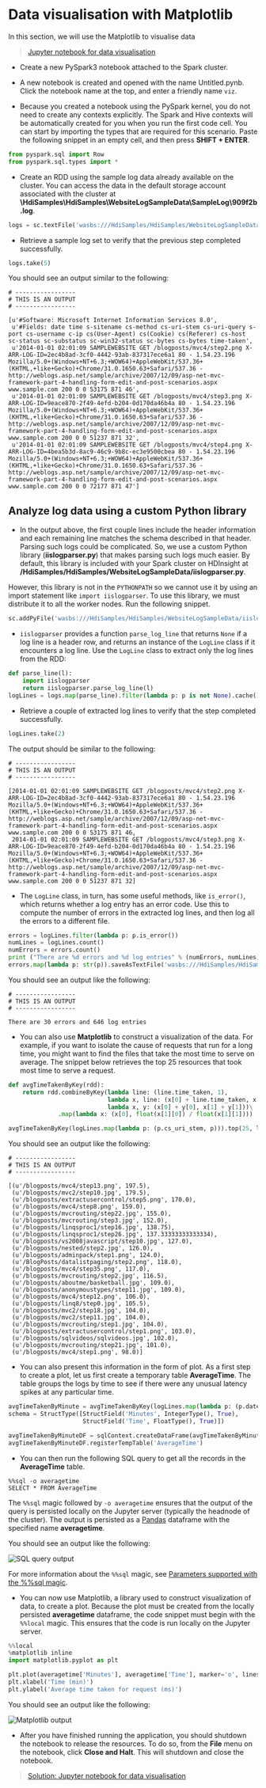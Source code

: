 # Data visualisation with Matplotlib

In this section, we will use the Matplotlib to visualise data

> [Jupyter notebook for data visualisation](https://nbviewer.jupyter.org/urls/raw.githubusercontent.com/kks32-courses/data-analytics/master/spark/data-visualisation/viz.ipynb)

* Create a new PySpark3 notebook attached to the Spark cluster.

* A new notebook is created and opened with the name Untitled.pynb. Click the notebook name at the top, and enter a friendly name `viz`.

* Because you created a notebook using the PySpark kernel, you do not need to create any contexts explicitly. The Spark and Hive contexts will be automatically created for you when you run the first code cell. You can start by importing the types that are required for this scenario. Paste the following snippet in an empty cell, and then press **SHIFT + ENTER**.

```Python
from pyspark.sql import Row
from pyspark.sql.types import *
```

* Create an RDD using the sample log data already available on the cluster. You
can access the data in the default storage account associated with the cluster
at **\HdiSamples\HdiSamples\WebsiteLogSampleData\SampleLog\909f2b.log**.

```Python
logs = sc.textFile('wasbs:///HdiSamples/HdiSamples/WebsiteLogSampleData/SampleLog/909f2b.log')
```

* Retrieve a sample log set to verify that the previous step completed
successfully.

```Python
logs.take(5)
```

You should see an output similar to the following:

```shell
# -----------------
# THIS IS AN OUTPUT
# -----------------

[u'#Software: Microsoft Internet Information Services 8.0',
 u'#Fields: date time s-sitename cs-method cs-uri-stem cs-uri-query s-port cs-username c-ip cs(User-Agent) cs(Cookie) cs(Referer) cs-host sc-status sc-substatus sc-win32-status sc-bytes cs-bytes time-taken',
 u'2014-01-01 02:01:09 SAMPLEWEBSITE GET /blogposts/mvc4/step2.png X-ARR-LOG-ID=2ec4b8ad-3cf0-4442-93ab-837317ece6a1 80 - 1.54.23.196 Mozilla/5.0+(Windows+NT+6.3;+WOW64)+AppleWebKit/537.36+(KHTML,+like+Gecko)+Chrome/31.0.1650.63+Safari/537.36 - http://weblogs.asp.net/sample/archive/2007/12/09/asp-net-mvc-framework-part-4-handling-form-edit-and-post-scenarios.aspx www.sample.com 200 0 0 53175 871 46',
 u'2014-01-01 02:01:09 SAMPLEWEBSITE GET /blogposts/mvc4/step3.png X-ARR-LOG-ID=9eace870-2f49-4efd-b204-0d170da46b4a 80 - 1.54.23.196 Mozilla/5.0+(Windows+NT+6.3;+WOW64)+AppleWebKit/537.36+(KHTML,+like+Gecko)+Chrome/31.0.1650.63+Safari/537.36 - http://weblogs.asp.net/sample/archive/2007/12/09/asp-net-mvc-framework-part-4-handling-form-edit-and-post-scenarios.aspx www.sample.com 200 0 0 51237 871 32',
 u'2014-01-01 02:01:09 SAMPLEWEBSITE GET /blogposts/mvc4/step4.png X-ARR-LOG-ID=4bea5b3d-8ac9-46c9-9b8c-ec3e9500cbea 80 - 1.54.23.196 Mozilla/5.0+(Windows+NT+6.3;+WOW64)+AppleWebKit/537.36+(KHTML,+like+Gecko)+Chrome/31.0.1650.63+Safari/537.36 - http://weblogs.asp.net/sample/archive/2007/12/09/asp-net-mvc-framework-part-4-handling-form-edit-and-post-scenarios.aspx www.sample.com 200 0 0 72177 871 47']

```

## Analyze log data using a custom Python library
* In the output above, the first couple lines include the header information and each remaining line matches the schema described in that header. Parsing such logs could be complicated. So, we use a custom Python library
(**iislogparser.py**) that makes parsing such logs much easier. By default, this library is included with your Spark cluster on HDInsight at **/HdiSamples/HdiSamples/WebsiteLogSampleData/iislogparser.py**.

However, this library is not in the `PYTHONPATH` so we cannot use it by using an import statement like `import iislogparser`. To use this library, we must distribute it to all the worker nodes. Run the following snippet.

```Python
sc.addPyFile('wasbs:///HdiSamples/HdiSamples/WebsiteLogSampleData/iislogparser.py')
```

* `iislogparser` provides a function `parse_log_line` that returns `None` if a log
line is a header row, and returns an instance of the `LogLine` class if it
encounters a log line. Use the `LogLine` class to extract only the log lines
from the RDD:

```Python
def parse_line(l):
    import iislogparser
    return iislogparser.parse_log_line(l)
logLines = logs.map(parse_line).filter(lambda p: p is not None).cache()
```

* Retrieve a couple of extracted log lines to verify that the step completed
successfully.

```Python
logLines.take(2)
```
The output should be similar to the following:

```shell
# -----------------
# THIS IS AN OUTPUT
# -----------------

[2014-01-01 02:01:09 SAMPLEWEBSITE GET /blogposts/mvc4/step2.png X-ARR-LOG-ID=2ec4b8ad-3cf0-4442-93ab-837317ece6a1 80 - 1.54.23.196 Mozilla/5.0+(Windows+NT+6.3;+WOW64)+AppleWebKit/537.36+(KHTML,+like+Gecko)+Chrome/31.0.1650.63+Safari/537.36 - http://weblogs.asp.net/sample/archive/2007/12/09/asp-net-mvc-framework-part-4-handling-form-edit-and-post-scenarios.aspx www.sample.com 200 0 0 53175 871 46,
 2014-01-01 02:01:09 SAMPLEWEBSITE GET /blogposts/mvc4/step3.png X-ARR-LOG-ID=9eace870-2f49-4efd-b204-0d170da46b4a 80 - 1.54.23.196 Mozilla/5.0+(Windows+NT+6.3;+WOW64)+AppleWebKit/537.36+(KHTML,+like+Gecko)+Chrome/31.0.1650.63+Safari/537.36 - http://weblogs.asp.net/sample/archive/2007/12/09/asp-net-mvc-framework-part-4-handling-form-edit-and-post-scenarios.aspx www.sample.com 200 0 0 51237 871 32]
```

* The `LogLine` class, in turn, has some useful methods, like `is_error()`, which
returns whether a log entry has an error code. Use this to compute the number of
errors in the extracted log lines, and then log all the errors to a different
file.

```Python
errors = logLines.filter(lambda p: p.is_error())
numLines = logLines.count()
numErrors = errors.count()
print ("There are %d errors and %d log entries" % (numErrors, numLines))
errors.map(lambda p: str(p)).saveAsTextFile('wasbs:///HdiSamples/HdiSamples/WebsiteLogSampleData/SampleLog/909f2b-2.log')
```
You should see an output like the following:

```shell
# -----------------
# THIS IS AN OUTPUT
# -----------------

There are 30 errors and 646 log entries
```

* You can also use **Matplotlib** to construct a visualization of the data. For
example, if you want to isolate the cause of requests that run for a long time,
you might want to find the files that take the most time to serve on average.
The snippet below retrieves the top 25 resources that took most time to serve a
request.

```Python
def avgTimeTakenByKey(rdd):
    return rdd.combineByKey(lambda line: (line.time_taken, 1),
                            lambda x, line: (x[0] + line.time_taken, x[1] + 1),
                            lambda x, y: (x[0] + y[0], x[1] + y[1]))\
              .map(lambda x: (x[0], float(x[1][0]) / float(x[1][1])))

avgTimeTakenByKey(logLines.map(lambda p: (p.cs_uri_stem, p))).top(25, lambda x: x[1])
```

You should see an output like the following:

```shell
# -----------------
# THIS IS AN OUTPUT
# -----------------

[(u'/blogposts/mvc4/step13.png', 197.5),
 (u'/blogposts/mvc2/step10.jpg', 179.5),
 (u'/blogposts/extractusercontrol/step5.png', 170.0),
 (u'/blogposts/mvc4/step8.png', 159.0),
 (u'/blogposts/mvcrouting/step22.jpg', 155.0),
 (u'/blogposts/mvcrouting/step3.jpg', 152.0),
 (u'/blogposts/linqsproc1/step16.jpg', 138.75),
 (u'/blogposts/linqsproc1/step26.jpg', 137.33333333333334),
 (u'/blogposts/vs2008javascript/step10.jpg', 127.0),
 (u'/blogposts/nested/step2.jpg', 126.0),
 (u'/blogposts/adminpack/step1.png', 124.0),
 (u'/BlogPosts/datalistpaging/step2.png', 118.0),
 (u'/blogposts/mvc4/step35.png', 117.0),
 (u'/blogposts/mvcrouting/step2.jpg', 116.5),
 (u'/blogposts/aboutme/basketball.jpg', 109.0),
 (u'/blogposts/anonymoustypes/step11.jpg', 109.0),
 (u'/blogposts/mvc4/step12.png', 106.0),
 (u'/blogposts/linq8/step0.jpg', 105.5),
 (u'/blogposts/mvc2/step18.jpg', 104.0),
 (u'/blogposts/mvc2/step11.jpg', 104.0),
 (u'/blogposts/mvcrouting/step1.jpg', 104.0),
 (u'/blogposts/extractusercontrol/step1.png', 103.0),
 (u'/blogposts/sqlvideos/sqlvideos.jpg', 102.0),
 (u'/blogposts/mvcrouting/step21.jpg', 101.0),
 (u'/blogposts/mvc4/step1.png', 98.0)]
```

* You can also present this information in the form of plot. As a first step to create a plot, let us first create a temporary table **AverageTime**. The table groups the logs by time to see if there were any unusual latency spikes at any particular time.

```Python
avgTimeTakenByMinute = avgTimeTakenByKey(logLines.map(lambda p: (p.datetime.minute, p))).sortByKey()
schema = StructType([StructField('Minutes', IntegerType(), True),
                     StructField('Time', FloatType(), True)])

avgTimeTakenByMinuteDF = sqlContext.createDataFrame(avgTimeTakenByMinute, schema)
avgTimeTakenByMinuteDF.registerTempTable('AverageTime')
```

* You can then run the following SQL query to get all the records in the **AverageTime** table.

```
%%sql -o averagetime
SELECT * FROM AverageTime
```

The `%%sql` magic followed by `-o averagetime` ensures that the output of the query is persisted locally on the Jupyter server (typically the headnode of the cluster). The output is persisted as a [Pandas](http://pandas.pydata.org/) dataframe with the specified name **averagetime**.

You should see an output like the following:

![SQL query output](hdinsight-jupyter-sql-qyery-output.png "SQL query output")

For more information about the `%%sql` magic, see [Parameters supported with the %%sql magic](hdinsight-apache-spark-jupyter-notebook-kernels.md#parameters-supported-with-the-sql-magic).

* You can now use Matplotlib, a library used to construct visualization of data, to create a plot. Because the plot must be created from the locally persisted **averagetime** dataframe, the code snippet must begin with the `%%local` magic. This ensures that the code is run locally on the Jupyter server.

```Python
%%local
%matplotlib inline
import matplotlib.pyplot as plt

plt.plot(averagetime['Minutes'], averagetime['Time'], marker='o', linestyle='--')
plt.xlabel('Time (min)')
plt.ylabel('Average time taken for request (ms)')
```
You should see an output like the following:


![Matplotlib output](hdinsight-apache-spark-web-log-analysis-plot.png "Matplotlib output")

* After you have finished running the application, you should shutdown the notebook to release the resources. To do so, from the **File** menu on the notebook, click **Close and Halt**. This will shutdown and close the notebook.

> [Solution: Jupyter notebook for data visualisation](viz.ipynb)

